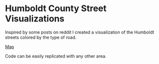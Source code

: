 # Humboldt County Street Visualizations

Inspired by some posts on reddit I created a visualization of the Humboldt streets colored by the type of road. 

[Map](https://mxblsdl.github.io/images/humStreets.png)

Code can be easily replicated with any other area.
 

